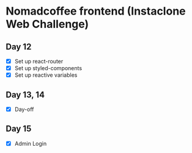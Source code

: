# Nomadcoffee frontend (Instaclone Web Challenge)

## Day 12

- [x] Set up react-router
- [x] Set up styled-components
- [x] Set up reactive variables

## Day 13, 14

- [x] Day-off

## Day 15

- [x] Admin Login